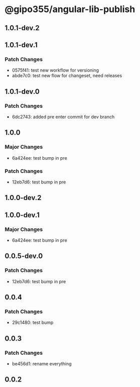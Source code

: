 # @gipo355/angular-lib-publish

## 1.0.1-dev.2

## 1.0.1-dev.1

### Patch Changes

- 0575f41: test new workflow for versioning
- abde7c0: test new flow for changeset, need releases

## 1.0.1-dev.0

### Patch Changes

- 6dc2743: added pre enter commit for dev branch

## 1.0.0

### Major Changes

- 6a424ee: test bump in pre

### Patch Changes

- 12eb7d6: test bump in pre

## 1.0.0-dev.2

## 1.0.0-dev.1

### Major Changes

- 6a424ee: test bump in pre

## 0.0.5-dev.0

### Patch Changes

- 12eb7d6: test bump in pre

## 0.0.4

### Patch Changes

- 29c1480: test bump

## 0.0.3

### Patch Changes

- be456d1: rename everything

## 0.0.2
